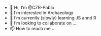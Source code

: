 - 👋 Hi, I’m @CZR-Pablo
- 👀 I’m interested in Archaeology
- 🌱 I’m currently (slowly) learning JS annd R
- 💞️ I’m looking to collaborate on ...
- 📫 How to reach me ...

<!---
CZR-Pablo/CZR-Pablo is a ✨ special ✨ repository because its `README.md` (this file) appears on your GitHub profile.
You can click the Preview link to take a look at your changes.
--->

